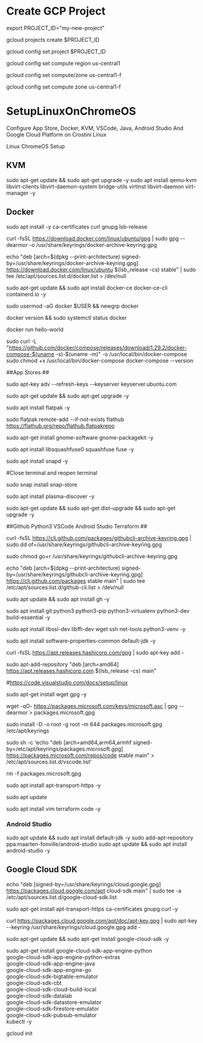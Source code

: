 # Create GCP Project
export PROJECT_ID="my-new-project"

gcloud projects create $PROJECT_ID

gcloud config set project $PROJECT_ID

gcloud config set compute region us-central1

gcloud config set compute/zone us-central1-f

gcloud config set compute zone us-central1-f

# SetupLinuxOnChromeOS
Configure App Store, Docker, KVM, VSCode, Java, Android Studio And Google Cloud Platform on Crostini Linux

Linux ChromeOS Setup

## KVM ##
sudo apt-get update && sudo apt-get upgrade -y 
sudo apt install qemu-kvm libvirt-clients libvirt-daemon-system bridge-utils virtinst libvirt-daemon virt-manager -y

## Docker ##
sudo apt install -y ca-certificates curl gnupg lsb-release

curl -fsSL https://download.docker.com/linux/ubuntu/gpg | sudo gpg --dearmor -o /usr/share/keyrings/docker-archive-keyring.gpg

echo "deb [arch=$(dpkg --print-architecture) signed-by=/usr/share/keyrings/docker-archive-keyring.gpg] https://download.docker.com/linux/ubuntu $(lsb_release -cs) stable" | sudo tee /etc/apt/sources.list.d/docker.list > /dev/null

sudo apt-get update && sudo apt install docker-ce docker-ce-cli containerd.io -y

sudo usermod -aG docker $USER && newgrp docker

docker version && sudo systemctl status docker 

docker run hello-world

sudo curl -L "https://github.com/docker/compose/releases/download/1.29.2/docker-compose-$(uname -s)-$(uname -m)" -o /usr/local/bin/docker-compose
sudo chmod +x /usr/local/bin/docker-compose
docker-compose --version

##App Stores ##

sudo apt-key adv --refresh-keys --keyserver keyserver.ubuntu.com


sudo apt-get update && sudo apt-get upgrade -y

sudo apt install flatpak -y

sudo flatpak remote-add --if-not-exists flathub https://flathub.org/repo/flathub.flatpakrepo

sudo apt-get install gnome-software gnome-packagekit -y

sudo apt install libsquashfuse0 squashfuse fuse -y

sudo apt install snapd -y

#Close terminal and reopen terminal 

sudo snap install snap-store

sudo apt install plasma-discover -y

sudo apt-get update && sudo apt-get dist-upgrade && sudo apt-get upgrade -y


##Github Python3 VSCode Android Studio Terraform ##

curl -fsSL https://cli.github.com/packages/githubcli-archive-keyring.gpg | sudo dd of=/usr/share/keyrings/githubcli-archive-keyring.gpg

sudo chmod go+r /usr/share/keyrings/githubcli-archive-keyring.gpg

echo "deb [arch=$(dpkg --print-architecture) signed-by=/usr/share/keyrings/githubcli-archive-keyring.gpg] https://cli.github.com/packages stable main" | sudo tee /etc/apt/sources.list.d/github-cli.list > /dev/null

sudo apt update && sudo apt install gh -y

sudo apt install git python3 python3-pip python3-virtualenv python3-dev build-essential -y

sudo apt install libssl-dev libffi-dev wget ssh net-tools python3-venv -y

sudo apt install software-properties-common default-jdk -y

curl -fsSL https://apt.releases.hashicorp.com/gpg | sudo apt-key add -

sudo apt-add-repository "deb [arch=amd64] https://apt.releases.hashicorp.com $(lsb_release -cs) main"

#https://code.visualstudio.com/docs/setup/linux

sudo apt-get install wget gpg -y

wget -qO- https://packages.microsoft.com/keys/microsoft.asc | gpg --dearmor > packages.microsoft.gpg

sudo install -D -o root -g root -m 644 packages.microsoft.gpg /etc/apt/keyrings

sudo sh -c 'echo "deb [arch=amd64,arm64,armhf signed-by=/etc/apt/keyrings/packages.microsoft.gpg] https://packages.microsoft.com/repos/code stable main" > /etc/apt/sources.list.d/vscode.list'

rm -f packages.microsoft.gpg

sudo apt install apt-transport-https -y

sudo apt update

sudo apt install vim terraform code -y

### Android Studio

sudo apt update && sudo apt install default-jdk -y
sudo add-apt-repository ppa:maarten-fonville/android-studio
sudo apt update && sudo apt install android-studio -y

## Google Cloud SDK

echo "deb [signed-by=/usr/share/keyrings/cloud.google.gpg] https://packages.cloud.google.com/apt cloud-sdk main" | sudo tee -a /etc/apt/sources.list.d/google-cloud-sdk.list

sudo apt-get install apt-transport-https ca-certificates gnupg curl -y

curl https://packages.cloud.google.com/apt/doc/apt-key.gpg | sudo apt-key --keyring /usr/share/keyrings/cloud.google.gpg add -

sudo apt-get update && sudo apt-get install google-cloud-sdk -y

sudo apt-get install google-cloud-sdk-app-engine-python \
google-cloud-sdk-app-engine-python-extras \
google-cloud-sdk-app-engine-java \
google-cloud-sdk-app-engine-go  \
google-cloud-sdk-bigtable-emulator  \
google-cloud-sdk-cbt  \
google-cloud-sdk-cloud-build-local \
google-cloud-sdk-datalab \
google-cloud-sdk-datastore-emulator \
google-cloud-sdk-firestore-emulator \
google-cloud-sdk-pubsub-emulator  \
kubectl -y

gcloud init








